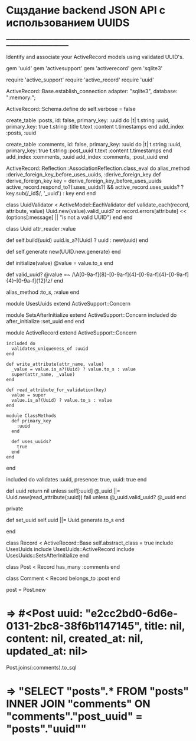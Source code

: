# Сщздание backend JSON API с использованием UUIDS

━━━━━━━━━━━━━━━━━━━━━━━━━━━━━━━━━━━━━━━━━━━━━━━━━━━━━━━━━━━━━━━━━━━━━━━━━━━━━━━

Identify and associate your ActiveRecord models using validated UUID's.

gem 'uuid'
gem 'activesupport'
gem 'activerecord'
gem 'sqlite3'

require 'active_support'
require 'active_record'
require 'uuid'

ActiveRecord::Base.establish_connection adapter: "sqlite3", database: ":memory:";

ActiveRecord::Schema.define do
  self.verbose = false

  create_table :posts, id: false, primary_key: :uuid do |t|
    t.string :uuid, primary_key: true
    t.string :title
    t.text :content
    t.timestamps
  end
  add_index :posts, :uuid

  create_table :comments, id: false, primary_key: :uuid do |t|
    t.string :uuid, primary_key: true
    t.string :post_uuid
    t.text :content
    t.timestamps
  end
  add_index :comments, :uuid
  add_index :comments, :post_uuid
end

ActiveRecord::Reflection::AssociationReflection.class_eval do
  alias_method :derive_foreign_key_before_uses_uuids, :derive_foreign_key
  def derive_foreign_key
    key = derive_foreign_key_before_uses_uuids
    active_record.respond_to?(:uses_uuids?) && active_record.uses_uuids? ? key.sub(/_id$/, '_uuid') : key
  end
end

class UuidValidator < ActiveModel::EachValidator
  def validate_each(record, attribute, value)
    Uuid.new(value).valid_uuid? or
      record.errors[attribute] << (options[:message] || "is not a valid UUID")
  end
end

class Uuid
  attr_reader :value

  def self.build(uuid)
    uuid.is_a?(Uuid) ? uuid : new(uuid)
  end

  def self.generate
    new(UUID.new.generate)
  end

  def initialize(value)
    @value = value.to_s
  end

  def valid_uuid?
    @value =~ /\A[0-9a-f]{8}-[0-9a-f]{4}-[0-9a-f]{4}-[0-9a-f]{4}-[0-9a-f]{12}\z/
  end

  alias_method :to_s, :value
end

module UsesUuids
  extend ActiveSupport::Concern

  module SetsAfterInitialize
    extend ActiveSupport::Concern
    included do
      after_initialize :set_uuid
    end
  end

  module ActiveRecord
    extend ActiveSupport::Concern

    included do
      validates_uniqueness_of :uuid
    end

    def write_attribute(attr_name, value)
      _value = value.is_a?(Uuid) ? value.to_s : value
      super(attr_name, _value)
    end

    def read_attribute_for_validation(key)
      value = super
      value.is_a?(Uuid) ? value.to_s : value
    end

    module ClassMethods
      def primary_key
        :uuid
      end

      def uses_uuids?
        true
      end
    end

  end

  included do
    validates :uuid, presence: true, uuid: true
  end

  def uuid
    return nil unless self[:uuid]
    @_uuid ||= Uuid.new(read_attribute(:uuid))
    fail unless @_uuid.valid_uuid?
    @_uuid
  end

  private

  def set_uuid
    self.uuid ||= Uuid.generate.to_s
  end

end

class Record < ActiveRecord::Base
  self.abstract_class = true
  include UsesUuids
  include UsesUuids::ActiveRecord
  include UsesUuids::SetsAfterInitialize
end

class Post < Record
  has_many :comments
end

class Comment < Record
  belongs_to :post
end

post = Post.new
# => #<Post uuid: "e2cc2bd0-6d6e-0131-2bc8-38f6b1147145", title: nil, content: nil, created_at: nil, updated_at: nil>

Post.joins(:comments).to_sql
# => "SELECT \"posts\".* FROM \"posts\" INNER JOIN \"comments\" ON \"comments\".\"post_uuid\" = \"posts\".\"uuid\""
